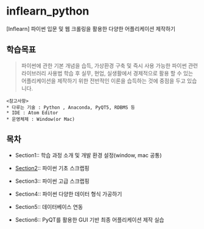 # inflearn_python
[Inflearn] 파이썬 입문 및 웹 크롤링을 활용한 다양한 어플리케이션 제작하기

## 학습목표
>파이썬에 관한 기본 개념을 습득, 가상환경 구축 및 즉시 사용 가능한 파이썬 관련 라이브러리 사용법 학습 후 실무, 현업, 실생활에서 경제적으로 활용 할 수 있는 어플리케이션을 제작하기 위한 전반적인 이론을 습득하는 것에 중점을 두고 있습니다.
    
    <참고사항>
    * 다루는 기술 : Python , Anaconda, PyQT5, RDBMS 등
    * IDE : Atom Editor
    * 운영체제 : Window(or Mac)
    
## 목차
* Section1:: 학습 과정 소개 및 개발 환경 설정(window, mac 공통)

* [Section2](https://github.com/ryan-chris/inflearn_python/tree/master/section2):: 파이썬 기초 스크랩핑

* Section3:: 파이썬 고급 스크랩핑

* Section4:: 파이썬 다양한 데이터 형식 가공하기

* Section5:: 데이터베이스 연동

* Section6:: PyQT를 활용한 GUI 기반 최종 어플리케이션 제작 실습

